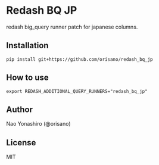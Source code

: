 # Redash BQ JP
redash big_query runner patch for japanese columns.

## Installation
```
pip install git+https://github.com/orisano/redash_bq_jp
```

## How to use
```
export REDASH_ADDITIONAL_QUERY_RUNNERS="redash_bq_jp"
```

## Author
Nao Yonashiro (@orisano)

## License
MIT
